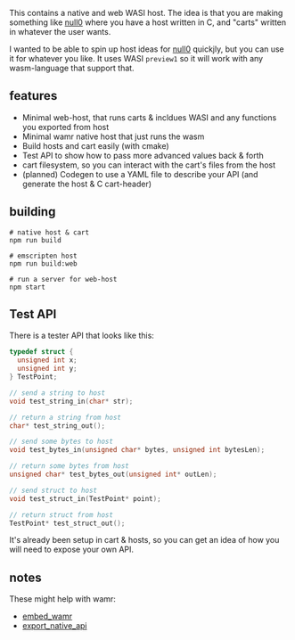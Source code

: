 This contains a native and web WASI host. The idea is that you are making something like [null0](https://giuthub.com/natnullgames/null0) where you have a host written in C, and "carts" written in whatever the user wants.

I wanted to be able to spin up host ideas for [null0](https://giuthub.com/natnullgames/null0) quickjly, but you can use it for whatever you like. It uses WASI `preview1` so it will work with any wasm-language that support that.

## features

- Minimal web-host, that runs carts & incldues WASI and any functions you exported from host
- Minimal wamr native host that just runs the wasm
- Build hosts and cart easily (with cmake)
- Test API to show how to pass more advanced values back & forth
- cart filesystem, so you can interact with the cart's files from the host
- (planned) Codegen to use a YAML file to describe your API (and generate the host & C cart-header)

## building

```
# native host & cart
npm run build

# emscripten host
npm run build:web

# run a server for web-host
npm start
```

## Test API

There is a tester API that looks like this:

```c
typedef struct {
  unsigned int x;
  unsigned int y;
} TestPoint;

// send a string to host
void test_string_in(char* str);

// return a string from host
char* test_string_out();

// send some bytes to host
void test_bytes_in(unsigned char* bytes, unsigned int bytesLen);

// return some bytes from host
unsigned char* test_bytes_out(unsigned int* outLen);

// send struct to host
void test_struct_in(TestPoint* point);

// return struct from host
TestPoint* test_struct_out();
```

It's already been setup in cart & hosts, so you can get an idea of how you will need to expose your own API.

## notes

These might help with wamr:

- [embed_wamr](https://github.com/bytecodealliance/wasm-micro-runtime/blob/main/doc/embed_wamr.md)
- [export_native_api](https://github.com/bytecodealliance/wasm-micro-runtime/blob/main/doc/export_native_api.md)
